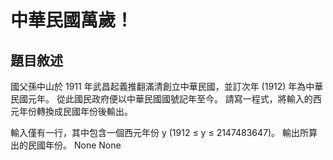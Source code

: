 # 中華民國萬歲！
## 題目敘述
<!--% 題目來源:https://zerojudge.tw/ShowProblem?problemid=d049-->
國父孫中山於 1911 年武昌起義推翻滿清創立中華民國，並訂次年 (1912) 年為中華民國元年。
從此國民政府便以中華民國國號記年至今。
請寫一程式，將輸入的西元年份轉換成民國年份後輸出。

輸入僅有一行，其中包含一個西元年份 y (1912 $\leq$ y $\leq$ 2147483647)。
輸出所算出的民國年份。
None
None
